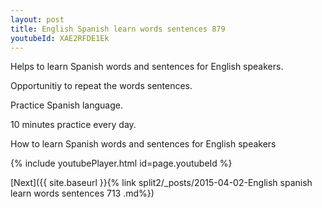 ```yaml
---
layout: post
title: English Spanish learn words sentences 879 
youtubeId: XAE2RFDE1Ek
---
```

 
 
Helps to learn Spanish words and sentences for English speakers.

Opportunitiy to repeat the words sentences. 

Practice Spanish language. 
 
10 minutes practice every day. 
 
How to learn Spanish words and sentences for English speakers 
 
{% include youtubePlayer.html id=page.youtubeId %}
 
 
[Next]({{ site.baseurl }}{% link  split2/_posts/2015-04-02-English spanish learn words sentences 713 .md%})
 
